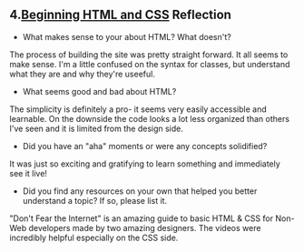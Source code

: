 ## 4.[Beginning HTML and CSS](4_beginning_HTML_CSS/readme.mc) Reflection

* What makes sense to your about HTML? What doesn't? 

The process of building the site was pretty straight forward. It all seems to make sense. I'm a little confused on the syntax for classes, but understand what they are and why they're useeful.

* What seems good and bad about HTML?

The simplicity is definitely a pro- it seems very easily accessible and learnable. On the downside the code looks a lot less organized than others I've seen and it is limited from the design side. 

* Did you have an "aha" moments or were any concepts solidified?

It was just so exciting and gratifying to learn something and immediately see it live!

* Did you find any resources on your own that helped you better understand a topic? If so, please list it.

"Don't Fear the Internet" is an amazing guide to basic HTML & CSS for Non-Web developers made by two amazing designers. The videos were incredibly helpful especially on the CSS side. 



